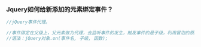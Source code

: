 ###  Jquery如何给新添加的元素绑定事件？ 

```js
//jQuery事件代理。

//事件绑定在父级上，父元素做为代理，去监听事件的发生，触发事件的是子级，利用冒泡的原理实现，因此，事件处理函数中的this是子级。通过事件代理的事件，可以发生在未来，就是说，添加完事件后，再在ul中添加li标签，照样有这个事件。
//语法：jQuery对象.on(事件名, 子级, 函数);
```

